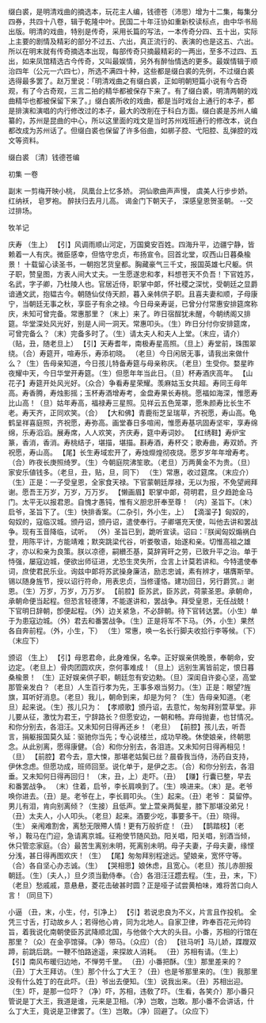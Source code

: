 <!-- { "loadSidebar": true } -->
缀白裘，是明清戏曲的摘选本，玩花主人编，钱德苍（沛思）增为十二集，每集分四券，共四十八卷，辑于乾隆中叶。民国二十年汪协如重新校读标点，由中华书局出版。明清的戏曲，特别是传奇，采用长篇的写法，一本传奇分四、五十出，实际上主要的剧情及精彩的部分不过五、六出，真正流行的、表演的也是这五、六出。所以在明末就有传奇摘选本出现，每部传奇只摘最精彩的一两出，至多不过四、五出，如来凤馆精选古今传奇，又叫最娱情，另外有醉怡情选的更多。最娱情辑于顺治四年（公元一六四七），所选不满四十种，这些都是缀白裘的先例，不过缀白裘选得最多罢了。赵万里说：「明清戏曲之有缀白裘，正如明朝短篇小说有今古奇观，有了今古奇观，三言二拍的精华都被保存下来了。有了缀白裘，明清两朝的戏曲精华也都被保留下来了。」缀白裘所收的戏曲，都是当时戏台上通行的本子，都是排演和演唱的内行修改过的本子，最大的改削在于科白方面。缀白裘是苏州人编纂的，苏州是昆曲的中心，所以这里面的戏文是当时苏州戏班通行的修改本，说白都改成为苏州话了。但缀白裘也保留了许多俗曲，如梆子腔、弋阳腔、乱弹腔的戏文等资料。

缀白裘 〔清〕钱德苍编 

初集 
一卷
 
副末
一剪梅开映小桃，
凤凰台上忆多娇。
洞仙歌曲声声慢，
虞美人行步步娇。
红纳袄，
皂罗袍。
醉扶归去月儿高。
谒金门下朝天子，
深感皇恩贺圣朝。
--交过排场。
 
牧羊记
 
庆寿
（生上）
【引】风调雨顺山河定，万国奠安百姓。四海升平，边疆宁静，皆赖着一人有庆。微臣感幸，但恪守忠贞，布扬宣令。回首北堂，叹西山日暮桑楡景！
十载留心读圣书，一朝抱艺货皇都。胸藏豪气三千丈，报国英雄七尺躯。供子职，赞皇图，方表人间大丈夫。一生愿遂忠和孝，料想苍天不负吾！下官姓苏，名武，字子卿，乃杜陵人也。官居近侍，职掌中郞，怀社稷之深忧，受朝廷之显爵谙通文武，抱韫古今。朝随仙仗侍天颜，暮入亲帏供子职。且喜夫妻和顺，子母康宁，当朝廷无事之秋，享臣子有余之禄。今日母亲寿诞，已曾分付常惠安排筵席称庆，未知可曾完备。常惠那里？（末上）来了。昨日宿酲犹未醒，今朝绣阁又排筵。华堂深处风光好，别是人间一洞天。常惠叩头。（生）昨日分付你安排筵席，可曾完备么？（末）完备多时了。（生）请太夫人和夫人上堂。（末应，请介）（贴，丑，随老旦上）
【引】天寿耆年，南极寿星高照。（旦上）寿堂前，珠围翠绕。（合）寿筵开，喧寿乐，寿添初晓。
（老旦）今日闲居无事，请我出来做什么？（生）告母亲知道，今日孩儿特备寿筵与母亲称庆。（老旦）生受你。婺星昨夜耀中天，今日华堂开寿筵。（生）但愿年年当此日。（旦）杯寿酒庆高年。
【山花子】寿筵开处风光好。（众合）争看寿星荣耀。羡麻姑玉女共超。寿同王母年高。寿香腾，寿烛影摇；玉杯寿酒增寿考，金盘寿果长寿桃。愿福如海深，惟愿寿比山高！（旦）姑年寿高，福禄寿三星照。见祥云五色笼罩，愿朱颜寿比长生不老。寿天齐，正同欢笑。（合）
【大和佛】青鹿衔芝呈瑞草，齐祝愿，寿山高。龟鹤呈祥喜庭照，齐祝愿，寿弥高。画堂春日多喧闹，惟愿寿基巩固寿坚牢，享寿绵绵，乐寿滔滔。展寿席，人人欢笑，齐庆寿，筵中寿词妙。
【红绣鞋】寿炉宝篆，香消，香消。寿桃结子，堪描，堪描。斟寿酒，寿杯交；歌寿曲，寿双娇。齐祝愿，寿山高。
【尾】长生寿域宏开了，寿烛爃煌彻夜烧。愿岁岁年年增寿考。
（合）昨夜长庚照绮罗。（生）今朝庭院沸笙歌。（老旦）万两黄金不为贵。（旦）家安乐値钱多。（老旦，丑，贴，旦，同下）
（生）常惠，收过筵席。（末应介）（生）正是：一子受皇恩，全家食天禄。下官蒙朝廷厚禄，无以为报，不免望阙拜谢。愿吾王万岁，万岁，万万岁。
【懒画眉】职掌中郞，荷明君，旦夕趋跄金马门。太平无以报君恩。自愧才愚钝，惟有义胆忠肝奉至尊！
（内）圣旨下。（末）启爷，圣旨下了。（生）快排香案。（二杂引，外小生，上）
【滴溜子】匈奴的，匈奴的，寇临汉城。颁丹诏，颁丹诏，遣使奉行。子卿堪充天使，叫他去讲和罢战争。现有玉音降临，试听。
（外）圣旨已到，跪听宣读。诏曰：『朕闻匈奴煽祸白登，用陈平计，方能靖难；默突跳梁代谷，听娄敬语，始遂和亲。切惟高祖之雄才，亦以和亲为良策。朕以凉德，嗣纉丕基，莫辞宵旰之劳，已致升平之治。单于恃强，屡寇边城，便欲出师征进，尤恐生灵失所，佥言上计莫若讲和。今特遣使奉词，庶使君民乐业。询兹中郞将苏武操身廉洁，励志忠诚，素有辨才，堪膺斯举。锡以随身旌节，授以诏行符命，用表忠贞，当修谨恪。建功回日，另行爵赏。』谢恩。（生）万岁，万岁，万万岁。
【前腔】臣苏武，臣苏武，荷蒙圣恩。承朝命，承朝命便当起程。但恐言轻德薄，不能遂讲和，罢战争。拜受皇恩，无任战兢！
下官明日辞朝，卽便起程。（外）边关紧急，不必辞朝。待下官转达罢。（小生）单于为患寇边城。（外）君去和番罢战争。（生）正是将军不下马。（外，小生）果然各自奔前程。（外，小生，下）
（生）常惠，唤一名长行脚夫收拾行李等候。（下）（末应下）
 
颁诏
（生上）
【引】母恩君命，此身难保，名幸。正好娱亲供晚景，奉朝命，安边定。（老旦上）骨肉团圆欢庆，奈何事难成！（旦上）远别生离皆前定，恨日暮桑楡景！
（生）正好娱亲供子职，朝廷忽有安边勅。（旦）深闺自许妾心坚，高堂那管亲发白？（老旦）人生百行孝为先，王事多艰当努力。（生）正是：眼望?旌旗，耳听好消息。（老旦）我儿，朝命到来，却是为何？（生）告母亲知道。（老旦）起来说。（生）孩儿只为：
【孝顺歌】颁丹诏，去意忙，匆匆拜别萱草堂。非儿要从征，激忱为君王，宁辞路长？但愿安边，一朝和畅。弃母抛妻，也甘情况。和你分别去，各泪汪。又未知何日得再还乡！（老旦）
【前腔】孩儿去，听吾言，捐躯报国莫久延：驱驰你当先；专心说楼兰，成功早晚。休使娘亲，终朝思念。从此别离，愿得康健。（合）和你分别去，各泪涟。又未知何日得再相见！（旦）
【前腔】君今去，意大悚，那堪老姑鬓已丝？晨昏我当侍，汤药自支持，伊休念虑。但愿功成，班师回至。说化单于，是伊之志。（合）和你分别去，各泪垂。又未知何日得再回归！
（末，丑，上）走吓。（丑）
【赚】行囊已整，早去和番罢战争。
（末）住着，启爷，李长肩唤到了。（生）唤进来。（末）是。老爷唤你进去。（丑）是。老爷在上，李长肩叩头。（生）起来。（丑）老爷：
莫留停。男儿有泪，肯向别离倾？（生接）且低声。堂上萱亲两鬓星，膝下那堪没弟兄！
（丑）太夫人，小人叩头。（老旦）起来。酒要少吃，事要多干。（丑）晓得。（生）
亲闱难割舍，离愁无限殢人情！更有万般折症！（丑）
【鹊踏枝】〔老爷，〕鞍马在门迎，急请离京城。征袍使节随风劲。阳关唱，阳关唱，别酒当倾，休只管恋家庭。（合）最苦生离别未明，死离别未明。母子夫妻，子母夫妻，缘悭分浅，甚日得再图欢庆！（生）
【尾】匆匆拜别程途远。望娘亲，宽怀守等。（合）各自坚心办志诚。（生）
【哭相思】娘休虑，且宽心。（老旦）孩儿赤胆报朝廷。（生）〔夫人，〕旦夕须当勤侍奉。（合）各泪汪汪趱去程。（生，丑，末，下）（老旦）愁戚戚，意悬悬，菱花击破甚时圆？正是哑子试尝黄柏味，难将苦口向人言！（同旦下）
 
小逼
（丑，末，小生，付，引净上）
【引】若说忠良为不义，片言且作投机。
全凭三寸舌，打动故乡人；若得他心肯，同为北地人。自家卫律，昨奉百花元帅钧旨，着我说化南朝使臣苏武降顺北国，与他做个大大的头目。小番，苏相的行馆在那里？（众）在金亭馆驿。（净）带马。（众应）（合）
【驻马听】马儿娇，蹀躞双蹄，前跳后跳。一鞭不怕路途遥，来探故人消耗。
（丑）苏相有请。（生上）
【引】南风布暖归边地，不惮劳千里。
（丑）小番把酥。（生）那里差来的？（丑）丁大王拜访。（生）那个什么丁大王？（丑）也是爷那里来的。（生）我那里没有什么姓丁的在此吓。（丑）爷出去便知。（生）说我出来。（丑）苏相出迎。（生）吓，是那一位吓？（净）吓，苏相，违敎了吓。（生看，各笑介）那小番只管说是丁大王，我道是谁，元来是卫相。（净）岂敢，岂敢。那小番不会讲话，什么丁大王，竟说是卫律罢了。（生）岂敢。（净）回避了。（众应下）
